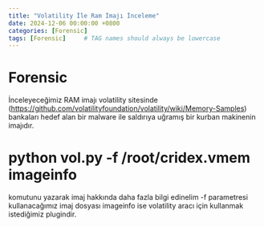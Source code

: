 ```yaml
---
title: "Volatility İle Ram İmajı İnceleme"
date: 2024-12-06 00:00:00 +0800 
categories: [Forensic]
tags: [Forensic]     # TAG names should always be lowercase
---
```


# Forensic



İnceleyeceğimiz RAM imajı volatility sitesinde (https://github.com/volatilityfoundation/volatility/wiki/Memory-Samples) bankaları hedef alan bir malware ile saldırıya uğramış bir kurban makinenin imajıdır.

# python vol.py -f /root/cridex.vmem imageinfo

komutunu yazarak imaj hakkında daha fazla bilgi edinelim -f parametresi kullanacağımız imaj dosyası imageinfo ise volatility aracı için kullanmak istediğimiz plugindir.
